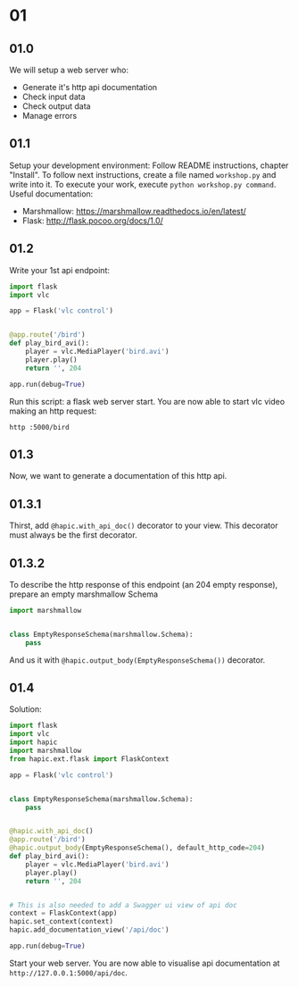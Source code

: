 # 01

## 01.0

We will setup a web server who:

* Generate it's http api documentation
* Check input data
* Check output data
* Manage errors

## 01.1

Setup your development environment: Follow README instructions, chapter "Install".
To follow next instructions, create a file named `workshop.py` and write into it.
To execute your work, execute `python workshop.py command`. Useful documentation:

* Marshmallow: https://marshmallow.readthedocs.io/en/latest/
* Flask: http://flask.pocoo.org/docs/1.0/

## 01.2

Write your 1st api endpoint:

``` python
import flask
import vlc

app = Flask('vlc control')


@app.route('/bird')
def play_bird_avi():
    player = vlc.MediaPlayer('bird.avi')
    player.play()
    return '', 204

app.run(debug=True)
```

Run this script: a flask web server start.
You are now able to start vlc video making an http request:

    http :5000/bird


## 01.3

Now, we want to generate a documentation of this http api.

## 01.3.1

Thirst, add `@hapic.with_api_doc()` decorator to your view. This decorator
must always be the first decorator.
 
## 01.3.2

To describe the http response of this endpoint (an 204 empty response),
prepare an empty marshmallow Schema

``` python
import marshmallow


class EmptyResponseSchema(marshmallow.Schema):
    pass
```

And us it with `@hapic.output_body(EmptyResponseSchema())` decorator.

## 01.4

Solution:

``` python
import flask
import vlc
import hapic
import marshmallow
from hapic.ext.flask import FlaskContext

app = Flask('vlc control')


class EmptyResponseSchema(marshmallow.Schema):
    pass


@hapic.with_api_doc()
@app.route('/bird')
@hapic.output_body(EmptyResponseSchema(), default_http_code=204)
def play_bird_avi():
    player = vlc.MediaPlayer('bird.avi')
    player.play()
    return '', 204


# This is also needed to add a Swagger ui view of api doc
context = FlaskContext(app)
hapic.set_context(context)
hapic.add_documentation_view('/api/doc')

app.run(debug=True)
```

Start your web server. You are now able to visualise api documentation at
`http://127.0.0.1:5000/api/doc`.
